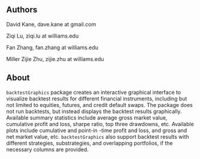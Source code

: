 Authors
--------------------------------------------------------

David Kane, dave.kane at gmail.com

Ziqi Lu, ziqi.lu at williams.edu

Fan Zhang, fan.zhang at williams.edu

Miller Zijie Zhu, zijie.zhu at williams.edu

About
-----------------------------------------------------------------------

`backtestGraphics` package creates an interactive graphical interface to visualize backtest results
for different financial instruments, including but not limited to equities, futures, and credit default swaps. The package does
not run backtests, but instead displays the backtest results graphically. Available summary statistics include average gross market value, cumulative profit and loss, sharpe ratio, top three drawdowns, etc. Available plots include cumulative and point-in -time profit and loss, and gross and net market value, etc. `backtestGraphics` also support backtest results with different strategies, substrategies, and overlapping portfolios, if the necessary columns are provided. 